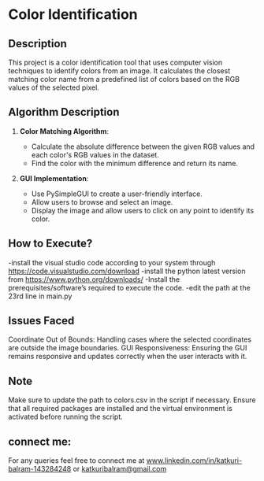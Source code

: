 # Color Identification

## Description
This project is a color identification tool that uses computer vision techniques to identify colors from an image. It calculates the closest matching color name from a predefined list of colors based on the RGB values of the selected pixel.

## Algorithm Description
1. **Color Matching Algorithm**: 
   - Calculate the absolute difference between the given RGB values and each color's RGB values in the dataset.
   - Find the color with the minimum difference and return its name.

2. **GUI Implementation**:
   - Use PySimpleGUI to create a user-friendly interface.
   - Allow users to browse and select an image.
   - Display the image and allow users to click on any point to identify its color.

## How to Execute?

   -install the visual studio code according to your system through https://code.visualstudio.com/download
   -install the python latest version from https://www.python.org/downloads/
   -Install the prerequisites/software’s required to execute the code.
   -edit the path at the 23rd line in main.py 

## Issues Faced
Coordinate Out of Bounds: Handling cases where the selected coordinates are outside the image boundaries.
GUI Responsiveness: Ensuring the GUI remains responsive and updates correctly when the user interacts with it.

## Note
Make sure to update the path to colors.csv in the script if necessary.
Ensure that all required packages are installed and the virtual environment is activated before running the script.

## connect me:

For any queries feel free to connect me at www.linkedin.com/in/katkuri-balram-143284248 or katkuribalram@gmail.com

